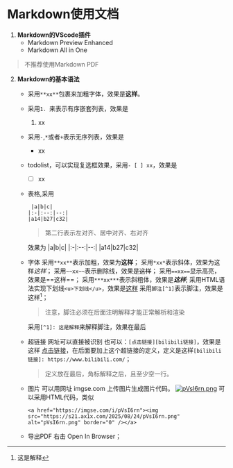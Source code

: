# Markdown使用文档
1. **Markdown的VScode插件**
   - Markdown Preview Enhanced
   - Markdown All in One
> 不推荐使用Markdown PDF

2. **Markdown的基本语法**
   - 采用`**xx**`包裹来加粗字体，效果是**这样**。
   - 采用`1. `来表示有序嵌套列表，效果是
        1. xx  
   - 采用`-`,`*`或者`+`表示无序列表，效果是
        - xx
   - todolist，可以实现复选框效果，采用`- [ ] xx`，效果是
        - [ ] xx
   -  表格,采用
        ```
         |a|b|c|
        |:-|:--:|--:|
        |a14|b27|c32|
        ```
        > 第二行表示左对齐、居中对齐、右对齐

        效果为
        |a|b|c|
        |:-|:--:|--:|
        |a14|b27|c32|
    - 字体
        采用`**xx**`表示加粗，效果为**这样**；
        采用`*xx*`表示斜体，效果为这样*这样*；
        采用`~~xx~~`表示删除线，效果是~~这样~~；
        采用`==xx==`显示高亮，效果是==这样==；
        采用`***xx***`表示斜粗体，效果是***这样***;
        采用HTML语法实现下划线`<u>下划线</u>`，效果是<u>这样</u>
        采用`脚注[^1]`表示脚注，效果是这样[^1]；
        > 注意，脚注必须在后面注明解释才能正常解析和渲染
        
        采用`[^1]: 这是解释`来解释脚注，效果在最后

    - 超链接
        网址可以直接被识别
        也可以：`[点击链接][bilibili链接]`，效果是这样
        [点击链接][bilibili链接]，在后面要加上这个超链接的定义，定义是这样`[bilibili链接]: https://www.bilibili.com/`；
        > 定义放在最后，角标解释之后，且至少空一行。
    - 图片
        可以用网址 imgse.com 上传图片生成图片代码。
        <a href="https://imgse.com/i/pVsI6rn"><img src="https://s21.ax1x.com/2025/08/24/pVsI6rn.png" alt="pVsI6rn.png" border="0" /></a>
        可以采用HTML代码，类似
        ```
        <a href="https://imgse.com/i/pVsI6rn"><img src="https://s21.ax1x.com/2025/08/24/pVsI6rn.png" alt="pVsI6rn.png" border="0" /></a>
        ```
    - 导出PDF
          右击 Open In Browser；

[^1]: 这是解释

[bilibili链接]: https://www.bilibili.com/
        
      
        

        